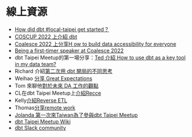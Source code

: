 # 線上資源

- [How did dbt #local-taipei get started？](https://medium.com/dbt-local-taiwan/how-does-dbt-local-taipei-get-started-ff58489c80fa)
- [COSCUP 2022 上介紹 dbt](https://coscup.org/2022/zh-TW/session/SRKVLQ)
- [Coalesce 2022 上分享H ow to build data accessibility for everyone](https://www.youtube.com/live/VMlrT4wXTgg)
- [Being a first-timer speaker at Coalesce 2022](https://medium.com/@ijacwei/being-a-first-timer-speaker-at-coalesce-2022-d7b3fd9eea49)
- dbt Taipei Meetup的第一場分享：[Ted 介紹 How to use dbt as a key tool in my data team?](https://youtu.be/SIJWdB3u3pQ)
- Richard 介紹[第二次用 dbt 開局的不同思考](https://youtu.be/CX5iwtNsw5w)
- Weihao [分享 Great Expectations](https://youtu.be/E3D0-sZMozY)
- Tom 來聊他[對於未來 DA 工作的觀點](https://www.youtube.com/watch?v=KeOP-uo3AFo)
- CL在dbt Taipei Meetup上[介紹Recce](https://www.youtube.com/watch?v=YQeL6OUyJn8)
- Kelly[介紹Reverse ETL](https://www.youtube.com/watch?v=CS-ijxxcXYs)
- Thomas[分享remote work](https://youtu.be/oGXQ-YFxXk4?si=lx6jJxdLAUlXbjMh)
- [Jolanda 第一次來Taiwan為了參與dbt Taipei Meetup](https://www.youtube.com/watch?v=fEFQFUQHMTM)
- [dbt Taipei Meetup Wiki](https://www.notion.so/c9c1a97c9fcb4553a533183dc62c106a?pvs=21)
- [dbt Slack community](https://www.getdbt.com/community/join-the-community)
